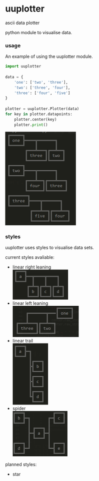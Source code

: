 # uuplotter
ascii data plotter

python module to visualise data.

### usage
An example of using the uuplotter module.
```python
import uuplotter

data = {
	'one': ['two', 'three'],
	'two': ['three', 'four'],
	'three': ['four', 'five']
}

plotter = uuplotter.Plotter(data)
for key in plotter.datapoints:
	plotter.center(key)
	plotter.print()

```
![usage output](examples/images/usage_example.png)
### styles
uuplotter uses styles to visualise data sets.

current styles avaliable:

- linear right leaning
<br>![lrl](examples/images/linear_right_leaning.png)<br>
- linear left leaning
<br>![lll](examples/images/linear_left_leaning.png)<br>
- linear trail
<br>![lt](examples/images/linear_trail.png)<br>
- spider
<br>![spider](examples/images/spider.png)<br>

planned styles:

- star